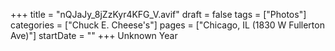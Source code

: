 +++
title = "nQJaJy_8jZzKyr4KFG_V.avif"
draft = false
tags = ["Photos"]
categories = ["Chuck E. Cheese's"]
pages = ["Chicago, IL (1830 W Fullerton Ave)"]
startDate = ""
+++
Unknown Year

